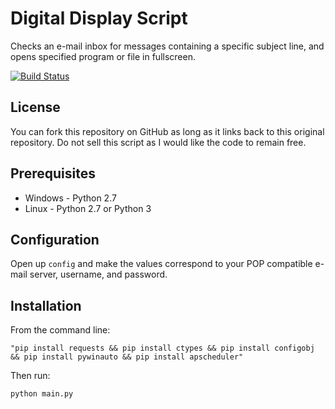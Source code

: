 # Digital Display Script
Checks an e-mail inbox for messages containing a specific subject line, and opens specified program or file in fullscreen.

[![Build Status](https://travis-ci.org/ModusVivendi/dur-displays.svg?branch=master)](https://travis-ci.org/ModusVivendi/twitter-contest)

License
------------

You can fork this repository on GitHub as long as it links back to this original repository. Do not sell this script as I would like the code to remain free.

Prerequisites
------------

  * Windows - Python 2.7
  * Linux - Python 2.7 or Python 3
  
Configuration
------------

Open up `config` and make the values correspond to your POP compatible e-mail server, username, and password.

Installation
------------
From the command line:

	"pip install requests && pip install ctypes && pip install configobj && pip install pywinauto && pip install apscheduler"
	
Then run:

	python main.py